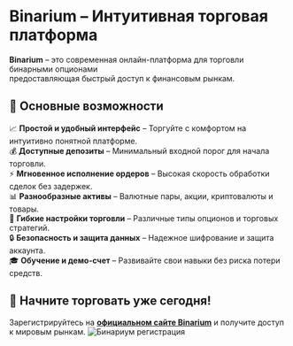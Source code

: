 # Binarium – Интуитивная торговая платформа
<b>Binarium</b> – это современная онлайн-платформа для торговли бинарными опционами <br>предоставляющая быстрый доступ к финансовым рынкам.

## 🔹 Основные возможности
📈 <b>Простой и удобный интерфейс</b> – Торгуйте с комфортом на интуитивно понятной платформе.<br>
💰 <b>Доступные депозиты</b> – Минимальный входной порог для начала торговли.<br>
⚡ <b>Мгновенное исполнение ордеров</b> – Высокая скорость обработки сделок без задержек.<br>
📊 <b>Разнообразные активы</b> – Валютные пары, акции, криптовалюты и товары.<br>
🔧 <b>Гибкие настройки торговли</b> – Различные типы опционов и торговых стратегий.<br>
🔒 <b>Безопасность и защита данных</b> – Надежное шифрование и защита аккаунта.<br>
🎓 <b>Обучение и демо-счет</b> – Развивайте свои навыки без риска потери средств.<br>

## 🚀 Начните торговать уже сегодня!
Зарегистрируйтесь на <b>[официальном сайте Binarium](https://bin.gd/lp/register-now?partner_id=p29396p148717p2b86&subid=github)</b> и получите доступ к мировым рынкам.
![Бинариум регистрация](https://github.com/user-attachments/assets/fbb62b12-739b-46f1-ba2b-651b902fb6d3)

